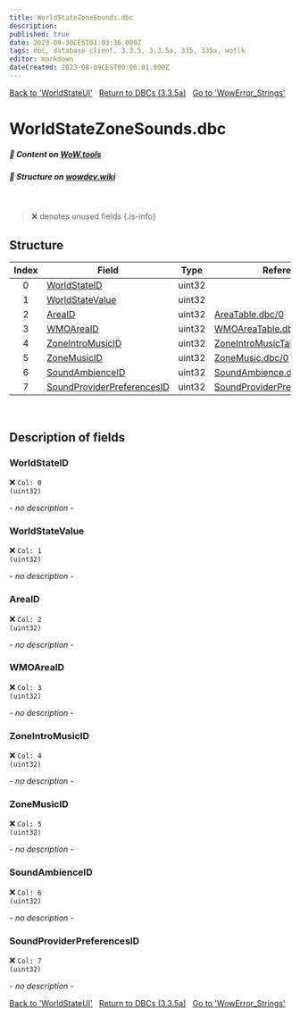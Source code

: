 ```yaml
---
title: WorldStateZoneSounds.dbc
description:
published: true
date: 2023-09-30CEST01:03:36.000Z
tags: dbc, database client, 3.3.5, 3.3.5a, 335, 335a, wotlk
editor: markdown
dateCreated: 2023-08-09CEST00:06:01.000Z
---
```

<a href="https://trinitycore.info/files/DBC/335/worldstateui" class="mt-5 v-btn v-btn--depressed v-btn--flat v-btn--outlined theme--light v-size--default darkblue--text text--lighten-3"><span class="v-btn__content"><i aria-hidden="true" class="v-icon notranslate v-icon--left mdi mdi-arrow-left theme--light"></i><span>Back to 'WorldStateUI'</span></span></a>&nbsp;&nbsp;&nbsp;<a href="https://trinitycore.info/files/DBC/335/DBC" class="mt-5 v-btn v-btn--depressed v-btn--flat v-btn--outlined theme--light v-size--default darkblue--text text--lighten-3"><span class="v-btn__content"><i aria-hidden="true" class="v-icon notranslate v-icon--left mdi mdi-home-outline theme--light"></i><span>Return to DBCs (3.3.5a)</span></span></a>&nbsp;&nbsp;&nbsp;<a href="https://trinitycore.info/files/DBC/335/wowerror_strings" class="mt-5 v-btn v-btn--depressed v-btn--flat v-btn--outlined theme--light v-size--default darkblue--text text--lighten-3"><span class="v-btn__content"><span>Go to 'WowError_Strings'</span><i aria-hidden="true" class="v-icon notranslate v-icon--right mdi mdi-arrow-right theme--light"></i></span></a>

# WorldStateZoneSounds.dbc
##### :open_book: Content on [WoW.tools](https://wow.tools/dbc/?dbc=worldstatezonesounds&build=3.3.5.12340)
##### :pencil: Structure on [wowdev.wiki](https://wowdev.wiki/DB/WorldStateZoneSounds)
&nbsp;

> :x: denotes unused fields
{.is-info}


## Structure

| Index | Field | Type | Reference |
| :---: | --- | :---: | --- |
| 0 | [WorldStateID](#worldstateid) | uint32 |  |
| 1 | [WorldStateValue](#worldstatevalue) | uint32 |  |
| 2 | [AreaID](#areaid) | uint32 | [AreaTable.dbc/0](/files/DBC/335/areatable#id) |
| 3 | [WMOAreaID](#wmoareaid) | uint32 | [WMOAreaTable.dbc/0](/files/DBC/335/wmoareatable#id) |
| 4 | [ZoneIntroMusicID](#zoneintromusicid) | uint32 | [ZoneIntroMusicTable.dbc/0](/files/DBC/335/zoneintromusictable#id) |
| 5 | [ZoneMusicID](#zonemusicid) | uint32 | [ZoneMusic.dbc/0](/files/DBC/335/zonemusic#id) |
| 6 | [SoundAmbienceID](#soundambienceid) | uint32 | [SoundAmbience.dbc/0](/files/DBC/335/soundambience#id) |
| 7 | [SoundProviderPreferencesID](#soundproviderpreferencesid) | uint32 | [SoundProviderPreferences.dbc/0](/files/DBC/335/soundproviderpreferences#id) |
&nbsp;
## Description of fields

### WorldStateID
:x: <code>Col: 0 (uint32)</code>

*- no description -*
&nbsp;

### WorldStateValue
:x: <code>Col: 1 (uint32)</code>

*- no description -*
&nbsp;

### AreaID
:x: <code>Col: 2 (uint32)</code>

*- no description -*
&nbsp;

### WMOAreaID
:x: <code>Col: 3 (uint32)</code>

*- no description -*
&nbsp;

### ZoneIntroMusicID
:x: <code>Col: 4 (uint32)</code>

*- no description -*
&nbsp;

### ZoneMusicID
:x: <code>Col: 5 (uint32)</code>

*- no description -*
&nbsp;

### SoundAmbienceID
:x: <code>Col: 6 (uint32)</code>

*- no description -*
&nbsp;

### SoundProviderPreferencesID
:x: <code>Col: 7 (uint32)</code>

*- no description -*
&nbsp;

<a href="https://trinitycore.info/files/DBC/335/worldstateui" class="mt-5 v-btn v-btn--depressed v-btn--flat v-btn--outlined theme--light v-size--default darkblue--text text--lighten-3"><span class="v-btn__content"><i aria-hidden="true" class="v-icon notranslate v-icon--left mdi mdi-arrow-left theme--light"></i><span>Back to 'WorldStateUI'</span></span></a>&nbsp;&nbsp;&nbsp;<a href="https://trinitycore.info/files/DBC/335/DBC" class="mt-5 v-btn v-btn--depressed v-btn--flat v-btn--outlined theme--light v-size--default darkblue--text text--lighten-3"><span class="v-btn__content"><i aria-hidden="true" class="v-icon notranslate v-icon--left mdi mdi-home-outline theme--light"></i><span>Return to DBCs (3.3.5a)</span></span></a>&nbsp;&nbsp;&nbsp;<a href="https://trinitycore.info/files/DBC/335/wowerror_strings" class="mt-5 v-btn v-btn--depressed v-btn--flat v-btn--outlined theme--light v-size--default darkblue--text text--lighten-3"><span class="v-btn__content"><span>Go to 'WowError_Strings'</span><i aria-hidden="true" class="v-icon notranslate v-icon--right mdi mdi-arrow-right theme--light"></i></span></a>

